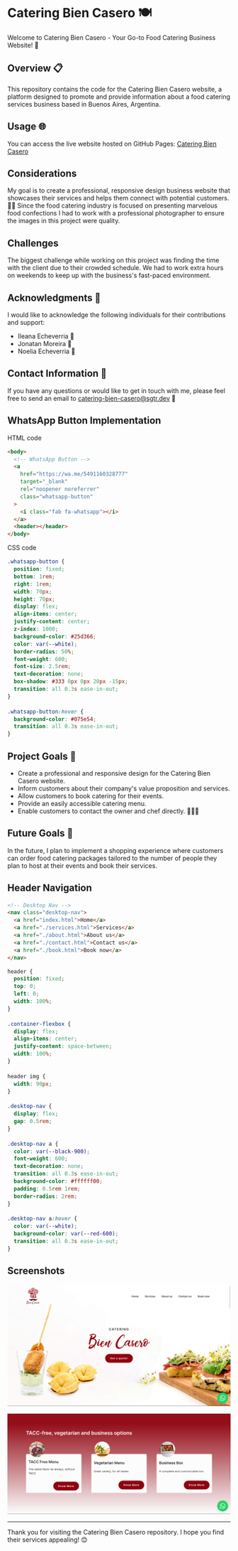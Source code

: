 # Catering Bien Casero 🍽️

Welcome to Catering Bien Casero - Your Go-to Food Catering Business Website! 🎉

## Overview 📋

This repository contains the code for the Catering Bien Casero website, a platform designed to promote and provide information about a food catering services business based in Buenos Aires, Argentina.

## Usage 🌐

You can access the live website hosted on GitHub Pages: [Catering Bien Casero](https://cateringbiencasero.com)

## Considerations

My goal is to create a professional, responsive design business website that showcases their services and helps them connect with potential customers. 🌮🍰
Since the food catering industry is focused on presenting marvelous food confections I had to work with a professional photographer to ensure the images in this project were quality.

## Challenges

The biggest challenge while working on this project was finding the time with the client due to their crowded schedule. We had to work extra hours on weekends to keep up with the business's fast-paced environment.

## Acknowledgments 🙏

I would like to acknowledge the following individuals for their contributions and support:

- Ileana Echeverria 🙌
- Jonatan Moreira 🙌
- Noelia Echeverria 🙌

## Contact Information 📧

If you have any questions or would like to get in touch with me, please feel free to send an email to [catering-bien-casero@sgtr.dev](mailto:catering-bien-casero@sgtr.dev) 📩

## WhatsApp Button Implementation

HTML code

```html
<body>
  <!-- WhatsApp Button -->
  <a
    href="https://wa.me/5491160328777"
    target="_blank"
    rel="noopener noreferrer"
    class="whatsapp-button"
  >
    <i class="fab fa-whatsapp"></i>
  </a>
  <header></header>
</body>
```

CSS code

```css
.whatsapp-button {
  position: fixed;
  bottom: 1rem;
  right: 1rem;
  width: 70px;
  height: 70px;
  display: flex;
  align-items: center;
  justify-content: center;
  z-index: 1000;
  background-color: #25d366;
  color: var(--white);
  border-radius: 50%;
  font-weight: 600;
  font-size: 2.5rem;
  text-decoration: none;
  box-shadow: #333 0px 0px 20px -15px;
  transition: all 0.3s ease-in-out;
}

.whatsapp-button:hover {
  background-color: #075e54;
  transition: all 0.3s ease-in-out;
}
```

## Project Goals 🎯

- Create a professional and responsive design for the Catering Bien Casero website.
- Inform customers about their company's value proposition and services.
- Allow customers to book catering for their events.
- Provide an easily accessible catering menu.
- Enable customers to contact the owner and chef directly. 🍴👨‍🍳

## Future Goals 🚀

In the future, I plan to implement a shopping experience where customers can order food catering packages tailored to the number of people they plan to host at their events and book their services. 

## Header Navigation

```html
<!-- Desktop Nav -->
<nav class="desktop-nav">
  <a href="index.html">Home</a>
  <a href="./services.html">Services</a>
  <a href="./about.html">About us</a>
  <a href="./contact.html">Contact us</a>
  <a href="./book.html">Book now</a>
</nav>
```

```css
header {
  position: fixed;
  top: 0;
  left: 0;
  width: 100%;
}

.container-flexbox {
  display: flex;
  align-items: center;
  justify-content: space-between;
  width: 100%;
}

header img {
  width: 90px;
}

.desktop-nav {
  display: flex;
  gap: 0.5rem;
}

.desktop-nav a {
  color: var(--black-900);
  font-weight: 600;
  text-decoration: none;
  transition: all 0.3s ease-in-out;
  background-color: #ffffff00;
  padding: 0.5rem 1rem;
  border-radius: 2rem;
}

.desktop-nav a:hover {
  color: var(--white);
  background-color: var(--red-600);
  transition: all 0.3s ease-in-out;
}
```

## Screenshots

![Home page](https://raw.githubusercontent.com/stefanoturcarelli/catering-bien-casero/main/assets/img/Screenshot%202023-10-10%20134642.png)

![Flexbox cards](https://raw.githubusercontent.com/stefanoturcarelli/catering-bien-casero/main/assets/img/Screenshot%202023-10-10%20134703.png)

---

Thank you for visiting the Catering Bien Casero repository. I hope you find their services appealing! 😊
